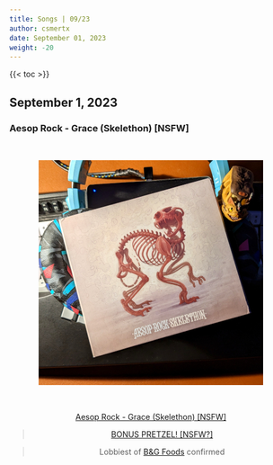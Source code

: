 ```yaml
---
title: Songs | 09/23
author: csmertx
date: September 01, 2023
weight: -20
---
```


<!--more-->

{{< toc >}}

## September 1, 2023
### Aesop Rock - Grace (Skelethon) [NSFW]

<br />
<div style="text-align: center;">

![albumimg](/Blog/music/images/aesop_rock_skelethon_digipak.jpg "Aesop Rock - Skelethon - Album Cover")

<br />

[Aesop Rock - Grace (Skelethon) [NSFW]](https://www.youtube.com/watch?v=4bX_RtIo2hY "YouTube | Aesop Rock - Grace (Skelethon)")
> [BONUS PRETZEL! [NSFW?]](https://www.youtube.com/watch?v=5gA-1bpXarY "YouTube | ATHF and Sealab 2021 crossover")

> Lobbiest of [B&G Foods](https://en.wikipedia.org/wiki/B%26G_Foods "Wikipedia | B&G Foods") confirmed
</div>
<br />